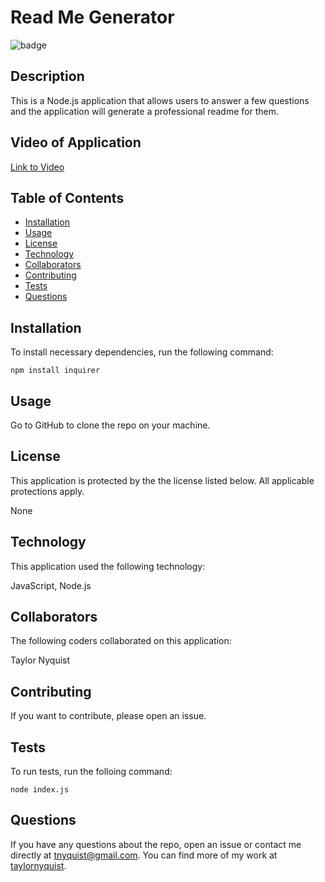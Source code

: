 # Read Me Generator
![badge](https://img.shields.io/badge/license-None-brightgreen)<br />

## Description
This is a Node.js application that allows users to answer a few questions and the application will generate a professional readme for them.

## Video of Application
[Link to Video](https://drive.google.com/file/d/10K4k9yNwMspWZi7m4FW5CXNP0r_7masw/view)

## Table of Contents

* [Installation](#installation)
* [Usage](#usage)
* [License](#license)
* [Technology](#technology)
* [Collaborators](#collaborators)
* [Contributing](#contributing)
* [Tests](#tests)
* [Questions](#questions)

## Installation
To install necessary dependencies, run the following command:

```
npm install inquirer
```

## Usage
Go to GitHub to clone the repo on your machine.

## License
This application is protected by the the license listed below.  All applicable protections apply.

None

## Technology
This application used the following technology:

JavaScript, Node.js

## Collaborators
The following coders collaborated on this application:

Taylor Nyquist

## Contributing
If you want to contribute, please open an issue.

## Tests
To run tests, run the folloing command:
```
node index.js
```

## Questions
If you have any questions about the repo, open an issue or contact me directly at tnyquist@gmail.com.  You can find more of my work at [taylornyquist](https://github.com/taylornyquist).
